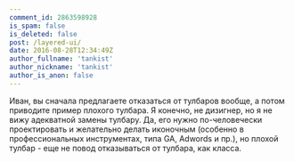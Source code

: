 ```yaml
---
comment_id: 2863598928
is_spam: false
is_deleted: false
post: /layered-ui/
date: 2016-08-28T12:34:49Z
author_fullname: 'tankist'
author_nickname: 'tankist'
author_is_anon: false
---
```


<p>Иван, вы сначала предлагаете отказаться от тулбаров вообще, а потом приводите пример плохого тулбара. Я конечно, не дизигнер, но я не вижу адекватной замены тулбару. Да, его нужно по-человечески проектировать и желательно делать иконочным (особенно в профессиональных инструментах, типа GA, Adwords и пр.), но плохой тулбар - еще не повод отказываться от тулбара, как класса.</p>
